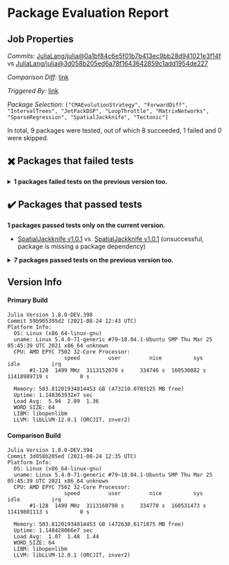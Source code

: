# Package Evaluation Report

## Job Properties

*Commits:* [JuliaLang/julia@0a1bf84c6e5f01b7b413ec9bb28d941021e3f14f](https://github.com/JuliaLang/julia/commit/0a1bf84c6e5f01b7b413ec9bb28d941021e3f14f) vs [JuliaLang/julia@3d058b205ed6a78f1643642859c1add1954de227](https://github.com/JuliaLang/julia/commit/3d058b205ed6a78f1643642859c1add1954de227)

*Comparison Diff:* [link](https://github.com/JuliaLang/julia/compare/3d058b205ed6a78f1643642859c1add1954de227..0a1bf84c6e5f01b7b413ec9bb28d941021e3f14f)

*Triggered By:* [link](https://github.com/JuliaLang/julia/pull/41795#issuecomment-904735658)

*Package Selection:* `["CMAEvolutionStrategy", "ForwardDiff", "IntervalTrees", "JetPackDSP", "LoopThrottle", "MatrixNetworks", "SparseRegression", "SpatialJackknife", "Tectonic"]`

In total, 9 packages were tested, out of which 8 succeeded, 1 failed and 0 were skipped.


## :heavy_multiplication_x: Packages that failed tests

<details><summary><strong>1 packages failed tests on the previous version too.</strong></summary>
<p>

Package has test failures:

- [MatrixNetworks v1.0.2](https://s3.amazonaws.com/julialang-reports/nanosoldier/pkgeval/by_hash/0a1bf84_vs_3d058b2/MatrixNetworks.1.8.0-DEV-59b905395d2.log)

</p>
</details>


## :heavy_check_mark: Packages that passed tests

**1 packages passed tests only on the current version.**

- [SpatialJackknife v1.0.1](https://s3.amazonaws.com/julialang-reports/nanosoldier/pkgeval/by_hash/0a1bf84_vs_3d058b2/SpatialJackknife.1.8.0-DEV-59b905395d2.log) vs. [SpatialJackknife v1.0.1](https://s3.amazonaws.com/julialang-reports/nanosoldier/pkgeval/by_hash/0a1bf84_vs_3d058b2/SpatialJackknife.1.8.0-DEV-3d058b205ed.log) (unsuccessful, package is missing a package dependency)

<details><summary><strong>7 packages passed tests on the previous version too.</strong></summary>
<p>

- [CMAEvolutionStrategy v0.2.2](https://s3.amazonaws.com/julialang-reports/nanosoldier/pkgeval/by_hash/0a1bf84_vs_3d058b2/CMAEvolutionStrategy.1.8.0-DEV-59b905395d2.log)
- [ForwardDiff v0.10.19](https://s3.amazonaws.com/julialang-reports/nanosoldier/pkgeval/by_hash/0a1bf84_vs_3d058b2/ForwardDiff.1.8.0-DEV-59b905395d2.log)
- [IntervalTrees v1.0.0](https://s3.amazonaws.com/julialang-reports/nanosoldier/pkgeval/by_hash/0a1bf84_vs_3d058b2/IntervalTrees.1.8.0-DEV-59b905395d2.log)
- [JetPackDSP v1.0.0](https://s3.amazonaws.com/julialang-reports/nanosoldier/pkgeval/by_hash/0a1bf84_vs_3d058b2/JetPackDSP.1.8.0-DEV-59b905395d2.log)
- [LoopThrottle v0.1.0](https://s3.amazonaws.com/julialang-reports/nanosoldier/pkgeval/by_hash/0a1bf84_vs_3d058b2/LoopThrottle.1.8.0-DEV-59b905395d2.log)
- [SparseRegression v0.2.0](https://s3.amazonaws.com/julialang-reports/nanosoldier/pkgeval/by_hash/0a1bf84_vs_3d058b2/SparseRegression.1.8.0-DEV-59b905395d2.log)
- [Tectonic v0.6.1](https://s3.amazonaws.com/julialang-reports/nanosoldier/pkgeval/by_hash/0a1bf84_vs_3d058b2/Tectonic.1.8.0-DEV-59b905395d2.log)

</p>
</details>


## Version Info

#### Primary Build

```
Julia Version 1.8.0-DEV.398
Commit 59b905395d2 (2021-08-24 12:43 UTC)
Platform Info:
  OS: Linux (x86_64-linux-gnu)
  uname: Linux 5.4.0-71-generic #79~18.04.1-Ubuntu SMP Thu Mar 25 05:45:39 UTC 2021 x86_64 unknown
  CPU: AMD EPYC 7502 32-Core Processor: 
                  speed         user         nice          sys         idle          irq
       #1-128  1499 MHz  3113152078 s     334746 s  160530882 s  11418989719 s          0 s
       
  Memory: 503.81201934814453 GB (473210.0703125 MB free)
  Uptime: 1.148363932e7 sec
  Load Avg:  5.94  2.09  1.36
  WORD_SIZE: 64
  LIBM: libopenlibm
  LLVM: libLLVM-12.0.1 (ORCJIT, znver2)

```

#### Comparison Build

```
Julia Version 1.8.0-DEV.394
Commit 3d058b205ed (2021-08-24 12:35 UTC)
Platform Info:
  OS: Linux (x86_64-linux-gnu)
  uname: Linux 5.4.0-71-generic #79~18.04.1-Ubuntu SMP Thu Mar 25 05:45:39 UTC 2021 x86_64 unknown
  CPU: AMD EPYC 7502 32-Core Processor: 
                  speed         user         nice          sys         idle          irq
       #1-128  1499 MHz  3113160798 s     334770 s  160531473 s  11419801113 s          0 s
       
  Memory: 503.81201934814453 GB (472638.6171875 MB free)
  Uptime: 1.148428066e7 sec
  Load Avg:  1.07  1.48  1.44
  WORD_SIZE: 64
  LIBM: libopenlibm
  LLVM: libLLVM-12.0.1 (ORCJIT, znver2)

```
<!-- Generated on 2021-08-24T11:46:58.141 -->
